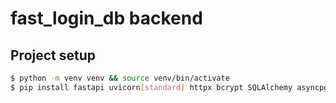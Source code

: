 # fast_login_db backend

## Project setup

```sh
$ python -m venv venv && source venv/bin/activate
$ pip install fastapi uvicorn[standard] httpx bcrypt SQLAlchemy asyncpg greenlet
```
